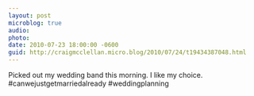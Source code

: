 ```yaml
---
layout: post
microblog: true
audio: 
photo: 
date: 2010-07-23 18:00:00 -0600
guid: http://craigmcclellan.micro.blog/2010/07/24/t19434387048.html
---
```

Picked out my wedding band this morning. I like my choice. #canwejustgetmarriedalready  #weddingplanning
